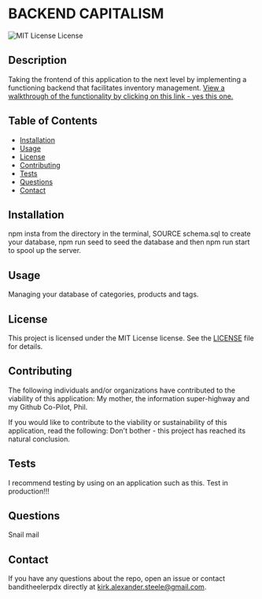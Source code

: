 
# BACKEND CAPITALISM

![MIT License License](https://img.shields.io/badge/license-MIT%20License-blue.svg)
      
## Description
      
Taking the frontend of this application to the next level by implementing a functioning backend that facilitates inventory management.  [View a walkthrough of the functionality by clicking on this link - yes this one.](https://drive.google.com/file/d/12TVHHXRmUf7K4M7IwJS5ghKFC-aT-5E-/view)
      
## Table of Contents
      
- [Installation](https://github.com/banditheelerpdx/read-my-node#installation)
- [Usage](https://github.com/banditheelerpdx/read-my-node#usage)
- [License](https://github.com/banditheelerpdx/read-my-node#license)
- [Contributing](https://github.com/banditheelerpdx/read-my-node#contributing)
- [Tests](https://github.com/banditheelerpdx/read-my-node#tests)
- [Questions](https://github.com/banditheelerpdx/read-my-node#questions)
- [Contact](https://github.com/banditheelerpdx/read-my-node#contact)

## Installation
      
npm insta from the directory in the terminal, SOURCE schema.sql to create your database, npm run seed to seed the database and then npm run start to spool up the server.
      
## Usage
      
Managing your database of categories, products and tags.
      
## License
      
This project is licensed under the MIT License license. See the [LICENSE](https://opensource.org/licenses/MIT) file for details.
      
## Contributing
      
The following individuals and/or organizations have contributed to the viability of this application:
My mother, the information super-highway and my Github Co-Pilot, Phil.

If you would like to contribute to the viability or sustainability of this application, read the following:
Don't bother - this project has reached its natural conclusion.
      
## Tests
      
I recommend testing by using on an application such as this. Test in production!!!
      
## Questions
      
Snail mail
      
## Contact
      
If you have any questions about the repo, open an issue or contact banditheelerpdx directly at kirk.alexander.steele@gmail.com.
      